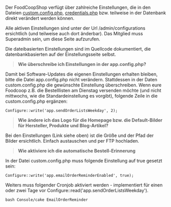 Der FoodCoopShop verfügt über zahlreiche Einstellungen, die in den Dateien [custom.config.php]({{site.repo_url}}/blob/master/Config/custom.config.default.php), [credentials.php]({{site.repo_url}}/blob/master/Config/credentials.default.php) bzw. teilweise in der Datenbank direkt verändert werden können.

Alle aktiven Einstellungen sind unter der Url /admin/configurations ersichtlich (und teilweise auch dort änderbar). Das Mitglied muss Superadmin sein, um diese Seite aufzurufen.

Die dateibasierten Einstellungen sind im Quellcode dokumentiert, die datenbankbasierten auf der Einstellungsseite selbst.

> **Wie überschreibe ich Einstellungen in der app.config.php?**

Damit bei Software-Updates die eigenen Einstellungen erhalten bleiben, bitte die Datei app.config.php nicht verändern. Stattdessen in der Daten custom.config.php die gewünschte Einstellung überschreiben. Wenn eure Foodcoop z.B. die Bestelllisten am Dienstag versenden möchte (und nicht mittwochs, wie die Standardeinstellung es vorgibt), folgende Zeile in die custom.config.php ergänzen:

```
Configure::write('app.sendOrderListsWeekday', 2);
```


> **Wie ändere ich das Logo für die Homepage bzw. die Default-Bilder für Hersteller, Produkte und Blog-Artikel?**

Bei den Einstellungen (Link siehe oben) ist die Größe und der Pfad der Bilder ersichtlich. Einfach austauschen und per FTP hochladen.

> **Wie aktiviere ich die automatische Bestell-Erinnerung**

In der Datei custom.config.php muss folgende Einstellung auf true gesetzt sein:

```
Configure::write('app.emailOrderReminderEnabled', true);
```

Weiters muss folgender Cronjob aktiviert werden - implementiert für einen oder zwei Tage vor Configure::read('app.sendOrderListsWeekday').

```
bash Console/cake EmailOrderReminder
```

